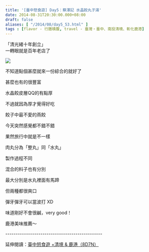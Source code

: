 ```yaml
---
title: '[臺中怒食遊] Day5：蔡澤記 水晶餃丸子湯'
date: 2014-08-31T20:30:00.000+08:00
draft: false
aliases: [ "/2014/08/day5_53.html" ]
tags : [flavor - 行膳積腹, travel - 臺灣・臺中、南投清境、彰化鹿港]
---
```


「清光緒十年創立」  
一轉眼就是百年老店了  

[![](https://1.bp.blogspot.com/-ZmPenfaZAlw/XEwycl_73bI/AAAAAAAAGtw/7PmiRiV_W88RX1QVBrkiHLtsOXQnQGz3wCLcBGAs/s640/14894022040_48b2fe51a7_z.jpg)](https://1.bp.blogspot.com/-ZmPenfaZAlw/XEwycl_73bI/AAAAAAAAGtw/7PmiRiV_W88RX1QVBrkiHLtsOXQnQGz3wCLcBGAs/s1600/14894022040_48b2fe51a7_z.jpg)

不知道點個甚麼就來一份綜合的就好了

甚麼也有的很豐富

水晶餃皮層QQ的有點厚

不過就因為厚才覺得好吃

餃子中最不愛的燕餃

今天突然感覺都不錯不錯

果然旅行中就是不一樣

肉丸分為「整丸」同「水丸」

製作過程不同

混合的料子也有分別

最大分別是水丸裡面有馬蹄

但兩種都很爽口

彈牙彈牙可以當波打 XD

味道剛好不會很鹹，very good！

  

鹿港美味推薦～  
  
\-----------------------------------------------  
  
延伸閱讀：[臺中怒食遊 +清境 & 鹿港（8D7N）](http://www.hidie.net/2014/09/8d7n.html)